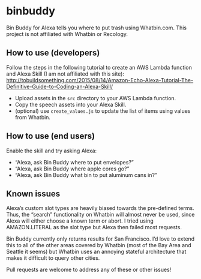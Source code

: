 # binbuddy
Bin Buddy for Alexa tells you where to put trash using Whatbin.com. This project is not affiliated with Whatbin or Recology.

## How to use (developers)
Follow the steps in the following tutorial to create an AWS Lambda function and Alexa Skill (I am not affiliated with this site): http://tobuildsomething.com/2015/08/14/Amazon-Echo-Alexa-Tutorial-The-Definitive-Guide-to-Coding-an-Alexa-Skill/

- Upload assets in the `src` directory to your AWS Lambda function.
- Copy the speech assets into your Alexa Skill.
- (optional) use `create_values.js` to update the list of items using values from Whatbin.

## How to use (end users)
Enable the skill and try asking Alexa:

- “Alexa, ask Bin Buddy where to put envelopes?”
- “Alexa, ask Bin Buddy where apple cores go?”
- “Alexa, ask Bin Buddy what bin to put aluminum cans in?”

## Known issues
Alexa’s custom slot types are heavily biased towards the pre-defined terms. Thus, the “search” functionality on Whatbin will almost never be used, since Alexa will either choose a known term or abort. I tried using AMAZON.LITERAL as the slot type but Alexa then failed most requests.

Bin Buddy currently only returns results for San Francisco. I’d love to extend this to all of the other areas covered by Whatbin (most of the Bay Area and Seattle it seems) but Whatbin uses an annoying stateful architecture that makes it difficult to query other cities.

Pull requests are welcome to address any of these or other issues!
